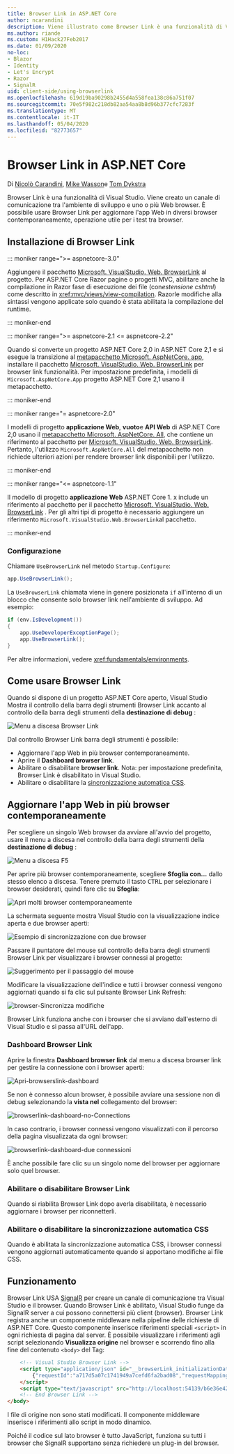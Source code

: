 ```yaml
---
title: Browser Link in ASP.NET Core
author: ncarandini
description: Viene illustrato come Browser Link è una funzionalità di Visual Studio che collega l'ambiente di sviluppo a uno o più Web browser.
ms.author: riande
ms.custom: H1Hack27Feb2017
ms.date: 01/09/2020
no-loc:
- Blazor
- Identity
- Let's Encrypt
- Razor
- SignalR
uid: client-side/using-browserlink
ms.openlocfilehash: 619d19ba90298b2455d4a558fea138c86a751f07
ms.sourcegitcommit: 70e5f982c218db82aa54aa8b8d96b377cfc7283f
ms.translationtype: MT
ms.contentlocale: it-IT
ms.lasthandoff: 05/04/2020
ms.locfileid: "82773657"
---
```

# <a name="browser-link-in-aspnet-core"></a>Browser Link in ASP.NET Core

Di [Nicolò Carandini](https://github.com/ncarandini), [Mike Wasson](https://github.com/MikeWasson)e [Tom Dykstra](https://github.com/tdykstra)

Browser Link è una funzionalità di Visual Studio. Viene creato un canale di comunicazione tra l'ambiente di sviluppo e uno o più Web browser. È possibile usare Browser Link per aggiornare l'app Web in diversi browser contemporaneamente, operazione utile per i test tra browser.

## <a name="browser-link-setup"></a>Installazione di Browser Link

::: moniker range=">= aspnetcore-3.0"

Aggiungere il pacchetto [Microsoft. VisualStudio. Web. BrowserLink](https://www.nuget.org/packages/Microsoft.VisualStudio.Web.BrowserLink/) al progetto. Per ASP.NET Core Razor pagine o progetti MVC, abilitare anche la compilazione in Razor fase di esecuzione dei file (con*estensione cshtml*) come descritto in <xref:mvc/views/view-compilation>. Razorle modifiche alla sintassi vengono applicate solo quando è stata abilitata la compilazione del runtime.

::: moniker-end

::: moniker range=">= aspnetcore-2.1 <= aspnetcore-2.2"

Quando si converte un progetto ASP.NET Core 2,0 in ASP.NET Core 2,1 e si esegue la transizione al [metapacchetto Microsoft. AspNetCore. app](xref:fundamentals/metapackage-app), installare il pacchetto [Microsoft. VisualStudio. Web. BrowserLink](https://www.nuget.org/packages/Microsoft.VisualStudio.Web.BrowserLink/) per browser link funzionalità. Per impostazione predefinita, i modelli di `Microsoft.AspNetCore.App` progetto ASP.NET Core 2,1 usano il metapacchetto.

::: moniker-end

::: moniker range="= aspnetcore-2.0"

I modelli di progetto **applicazione Web**, **vuoto**e **API Web** di ASP.NET Core 2,0 usano il [metapacchetto Microsoft. AspNetCore. All](xref:fundamentals/metapackage), che contiene un riferimento al pacchetto per [Microsoft. VisualStudio. Web. BrowserLink](https://www.nuget.org/packages/Microsoft.VisualStudio.Web.BrowserLink/). Pertanto, l'utilizzo `Microsoft.AspNetCore.All` del metapacchetto non richiede ulteriori azioni per rendere browser link disponibili per l'utilizzo.

::: moniker-end

::: moniker range="<= aspnetcore-1.1"

Il modello di progetto **applicazione Web** ASP.NET Core 1. x include un riferimento al pacchetto per il pacchetto [Microsoft. VisualStudio. Web. BrowserLink](https://www.nuget.org/packages/Microsoft.VisualStudio.Web.BrowserLink/) . Per gli altri tipi di progetto è necessario aggiungere un riferimento `Microsoft.VisualStudio.Web.BrowserLink`al pacchetto.

::: moniker-end

### <a name="configuration"></a>Configurazione

Chiamare `UseBrowserLink` nel metodo `Startup.Configure`:

```csharp
app.UseBrowserLink();
```

La `UseBrowserLink` chiamata viene in genere posizionata `if` all'interno di un blocco che consente solo browser link nell'ambiente di sviluppo. Ad esempio:

```csharp
if (env.IsDevelopment())
{
    app.UseDeveloperExceptionPage();
    app.UseBrowserLink();
}
```

Per altre informazioni, vedere <xref:fundamentals/environments>.

## <a name="how-to-use-browser-link"></a>Come usare Browser Link

Quando si dispone di un progetto ASP.NET Core aperto, Visual Studio Mostra il controllo della barra degli strumenti Browser Link accanto al controllo della barra degli strumenti della **destinazione di debug** :

![Menu a discesa Browser Link](using-browserlink/_static/browserLink-dropdown-menu.png)

Dal controllo Browser Link barra degli strumenti è possibile:

* Aggiornare l'app Web in più browser contemporaneamente.
* Aprire il **Dashboard browser link**.
* Abilitare o disabilitare **browser link**. Nota: per impostazione predefinita, Browser Link è disabilitato in Visual Studio.
* Abilitare o disabilitare la [sincronizzazione automatica CSS](#enable-or-disable-css-auto-sync).

## <a name="refresh-the-web-app-in-several-browsers-at-once"></a>Aggiornare l'app Web in più browser contemporaneamente

Per scegliere un singolo Web browser da avviare all'avvio del progetto, usare il menu a discesa nel controllo della barra degli strumenti della **destinazione di debug** :

![Menu a discesa F5](using-browserlink/_static/debug-target-dropdown-menu.png)

Per aprire più browser contemporaneamente, scegliere **Sfoglia con...** dallo stesso elenco a discesa. Tenere premuto il tasto <kbd>CTRL</kbd> per selezionare i browser desiderati, quindi fare clic su **Sfoglia**:

![Apri molti browser contemporaneamente](using-browserlink/_static/open-many-browsers-at-once.png)

La schermata seguente mostra Visual Studio con la visualizzazione indice aperta e due browser aperti:

![Esempio di sincronizzazione con due browser](using-browserlink/_static/sync-with-two-browsers-example.png)

Passare il puntatore del mouse sul controllo della barra degli strumenti Browser Link per visualizzare i browser connessi al progetto:

![Suggerimento per il passaggio del mouse](using-browserlink/_static/hoover-tip.png)

Modificare la visualizzazione dell'indice e tutti i browser connessi vengono aggiornati quando si fa clic sul pulsante Browser Link Refresh:

![browser-Sincronizza modifiche](using-browserlink/_static/browsers-sync-to-changes.png)

Browser Link funziona anche con i browser che si avviano dall'esterno di Visual Studio e si passa all'URL dell'app.

### <a name="the-browser-link-dashboard"></a>Dashboard Browser Link

Aprire la finestra **Dashboard browser link** dal menu a discesa browser link per gestire la connessione con i browser aperti:

![Apri-browserslink-dashboard](using-browserlink/_static/open-browserlink-dashboard.png)

Se non è connesso alcun browser, è possibile avviare una sessione non di debug selezionando la **vista nel** collegamento del browser:

![browserlink-dashboard-no-Connections](using-browserlink/_static/browserlink-dashboard-no-connections.png)

In caso contrario, i browser connessi vengono visualizzati con il percorso della pagina visualizzata da ogni browser:

![browserlink-dashboard-due connessioni](using-browserlink/_static/browserlink-dashboard-two-connections.png)

È anche possibile fare clic su un singolo nome del browser per aggiornare solo quel browser.

### <a name="enable-or-disable-browser-link"></a>Abilitare o disabilitare Browser Link

Quando si riabilita Browser Link dopo averla disabilitata, è necessario aggiornare i browser per riconnetterli.

### <a name="enable-or-disable-css-auto-sync"></a>Abilitare o disabilitare la sincronizzazione automatica CSS

Quando è abilitata la sincronizzazione automatica CSS, i browser connessi vengono aggiornati automaticamente quando si apportano modifiche ai file CSS.

## <a name="how-it-works"></a>Funzionamento

Browser Link USA [SignalR](xref:signalr/introduction) per creare un canale di comunicazione tra Visual Studio e il browser. Quando Browser Link è abilitato, Visual Studio funge da SignalR server a cui possono connettersi più client (browser). Browser Link registra anche un componente middleware nella pipeline delle richieste di ASP.NET Core. Questo componente inserisce riferimenti speciali `<script>` in ogni richiesta di pagina dal server. È possibile visualizzare i riferimenti agli script selezionando **Visualizza origine** nel browser e scorrendo fino alla fine del contenuto `<body>` del Tag:

```html
    <!-- Visual Studio Browser Link -->
    <script type="application/json" id="__browserLink_initializationData">
        {"requestId":"a717d5a07c1741949a7cefd6fa2bad08","requestMappingFromServer":false}
    </script>
    <script type="text/javascript" src="http://localhost:54139/b6e36e429d034f578ebccd6a79bf19bf/browserLink" async="async"></script>
    <!-- End Browser Link -->
</body>
```

I file di origine non sono stati modificati. Il componente middleware inserisce i riferimenti allo script in modo dinamico.

Poiché il codice sul lato browser è tutto JavaScript, funziona su tutti i browser che SignalR supportano senza richiedere un plug-in del browser.
